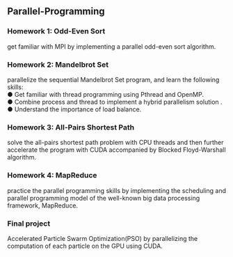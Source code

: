 ﻿## Parallel-Programming

###  Homework 1: Odd-Even Sort
get familiar with MPI by implementing a parallel odd-even sort algorithm. 
###  Homework 2: Mandelbrot Set
parallelize the sequential Mandelbrot Set
program, and learn the following skills:  
● Get familiar with thread programming using Pthread and OpenMP.  
● Combine process and thread to implement a hybrid parallelism solution .  
● Understand the importance of load balance.
###  Homework 3: All-Pairs Shortest Path
solve the all-pairs shortest path problem with CPU
threads and then further accelerate the program with CUDA accompanied by Blocked
Floyd-Warshall algorithm.
###  Homework 4: MapReduce
practice the parallel programming
skills by implementing the scheduling and parallel programming model of the well-known
big data processing framework, MapReduce.
### Final project
Accelerated Particle Swarm Optimization(PSO) by parallelizing the computation of each particle on the GPU using CUDA.
